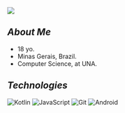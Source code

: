 <img src="https://cdn.discordapp.com/attachments/950572943019245568/983386132836388894/channels4_banner.jpg"/>

## <i>About Me</i>
- 18 yo.
- Minas Gerais, Brazil.
- Computer Science, at UNA.
## <i>Technologies</i>

![Kotlin](https://img.shields.io/badge/kotlin-black.svg?&style=for-the-badge&logo=kotlin&logoColor=9966FF)
![JavaScript](https://img.shields.io/badge/javascript-black?style=for-the-badge&logo=javascript&logoColor=EFD81D)
![Git](https://img.shields.io/badge/-Git-black?style=for-the-badge&logo=git)
![Android](https://img.shields.io/badge/Android-black?style=for-the-badge&logo=android&logoColor=3DDC84)
